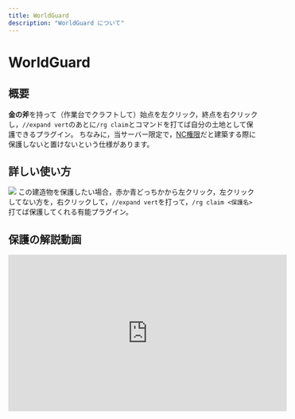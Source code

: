 ```yaml
---
title: WorldGuard
description: "WorldGuard について"
---
```


# WorldGuard
## 概要
**金の斧**を持って（作業台でクラフトして）始点を左クリック，終点を右クリックし，`//expand vert`のあとに`/rg claim`とコマンドを打てば自分の土地として保護できるプラグイン。
ちなみに，当サーバー限定で，[NC権限](https://wiki.freeserver.pro/permissions#%E9%80%9A%E5%B8%B8%E6%A8%A9%E9%99%90:~:text=NC%3A%E5%85%AC%E5%BC%8FDiscord%E3%81%A7%E3%81%AE%E8%AA%8D%E8%A8%BC%E3%81%8C%E6%B8%88%E3%82%93%E3%81%A7%E3%81%AA%E3%81%84%E9%AF%96%E6%B0%91%E3%80%82)だと建築する際に保護しないと置けないという仕様があります。

## 詳しい使い方
![](https://i.imgur.com/tV9MBkq.jpg)
この建造物を保護したい場合，赤か青どっちかから左クリック，左クリックしてない方を，右クリックして，`//expand vert`を打って，`/rg claim <保護名>`打てば保護してくれる有能プラグイン。

## 保護の解説動画
<iframe width="560" height="315" src="https://www.youtube-nocookie.com/embed/TSzUAPYouX8" frameborder="0" allow="accelerometer; autoplay; clipboard-write; encrypted-media; gyroscope; picture-in-picture" allowfullscreen></iframe>

